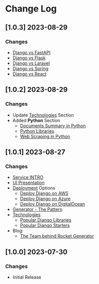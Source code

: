 # Change Log

## [1.0.3] 2023-08-29
### Changes

- [Django vs FastAPI](https://docs.app-generator.dev/technologies/django/django-vs-fastapi)
- [Django vs Flask](https://docs.app-generator.dev/technologies/django/django-vs-flask)
- [Django vs Laravel](https://docs.app-generator.dev/technologies/django/django-vs-laravel)
- [Django vs Spring](https://docs.app-generator.dev/technologies/django/django-vs-spring)
- [Django vs React](https://docs.app-generator.dev/technologies/django/django-vs-react)

## [1.0.2] 2023-08-29
### Changes

- Update [Technologies](https://docs.app-generator.dev/technologies) Section
- Added **Python** Section
  - [Documents Summary in Python](https://docs.app-generator.dev/technologies/python/document-summary)
  - [Python Libraries](https://docs.app-generator.dev/technologies/python/popular-libraries)
  - [Web Scraping in Python](https://docs.app-generator.dev/technologies/python/web-scraping)

## [1.0.1] 2023-08-27
### Changes

- [Service INTRO](https://docs.app-generator.dev/)
- [UI Presentation](https://docs.app-generator.dev/django-generator/intro)
- [Deployment](https://docs.app-generator.dev/deployment) Options
  - [Deploy Django on AWS](https://docs.app-generator.dev/deployment/django-aws)
  - [Deploy Django on Azure](https://docs.app-generator.dev/deployment/django-azure)
  - [Deploy Django on DigitalOcean](https://docs.app-generator.dev/deployment/django-digitalocean)
- [Generator - The Pattern](https://docs.app-generator.dev/for-developers/intro)
- [Technologies](https://docs.app-generator.dev/technologies)  
  - [Popular Django Libraries](https://docs.app-generator.dev/technologies/django/popular-libraries)
  - [Popular Django Starters](https://docs.app-generator.dev/technologies/django/popular-starters)
- Blog:
  - [The Team behind Rocket Generator](https://docs.app-generator.dev/blog/team)

## [1.0.0] 2023-07-30
### Changes

- Initial Release
